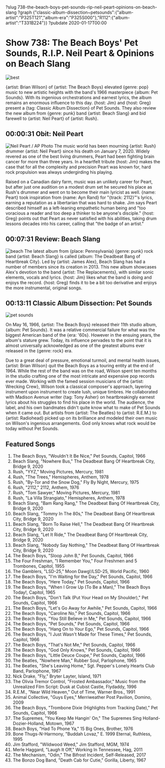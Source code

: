 ?slug 738-the-beach-boys-pet-sounds-rip-neil-peart-opinions-on-beach-slang
?graph {"classic-album-dissection~petsounds":{"album-artist":"P325T121","album-era":"P325S000"},"R112":{"album-artist":"T331B224"}}
?pubdate 2020-01-17T00:00

# Show 738: The Beach Boys' Pet Sounds, R.I.P. Neil Peart & Opinions on Beach Slang

![best](//static.soundopinions.org/images/2020/petsounds.jpg)

{artist: Brian Wilson} of {artist: The Beach Boys} elevated {genre: pop} music to new artistic heights with the band's 1966 masterpiece {album: Pet Sounds}. With its ingenious orchestrations and earnest lyrics, the album remains an enormous influence to this day. {host: Jim} and {host: Greg} present a {tag: Classic Album Dissection} of Pet Sounds. They also review the new album from {genre: punk} band {artist: Beach Slang} and bid farewell to {artist: Neil Peart} of {artist: Rush}.


## 00:00:31 Obit: Neil Peart
![Neil Peart / AP Photo](//static.soundopinions.org/images/2019/peart.jpg)
The music world has been mourning {artist: Rush} drummer {artist: Neil Peart} since his death on January 7, 2020. Widely revered as one of the best living drummers, Peart had been fighting brain cancer for more than three years. In a heartfelt tribute {host: Jim} makes the case that for all the complexity and precision Peart was known for, hard rock propulsion was always undergirding his playing. 

Raised on a Canadian dairy farm, music was an unlikely career for Peart, but after just one audition on a modest drum set he secured his place as Rush's drummer and went on to become their main lyricist as well. {name: Peart} took inspiration from {name: Ayn Rand} for "{track: 2112}"'s lyrics, earning a reputation as a libertarian that was hard to shake. Jim says Peart described himself as a left-leaning empathetic human being and "too voracious a reader and too deep a thinker to be anyone's disciple." {host: Greg} points out that Peart as never satisfied with his abilities, taking drum lessons decades into his career, calling that "the badge of an artist." 


## 00:07:31 Review: Beach Slang
![beach](//static.soundopinions.org/images/2020/beachslang.jpg)
The latest album from {place: Pennsylvania} {genre: punk} rock band {artist: Beach Slang} is called {album: The Deadbeat Bang of Heartbreak City}. Led by {artist: James Alex}, Beach Slang has had a number of members since its creation in 2013. This new album showcases Alex's devotion to the band {artist: The Replacements}, with similar sonic elements, vocals and lyrics. {host: Jim} likes what the band is doing and enjoys the record. {host: Greg} finds it to be a bit too derivative and enjoys the more instrumental, original songs.

## 00:13:11 Classic Album Dissection: Pet Sounds
![pet sounds](//static.soundopinions.org/images/2020/PetSoundsCover.jpg)

On May 16, 1966, {artist: The Beach Boys} released their 11th studio album, {album: Pet Sounds}. It was a relative commercial failure for what was the biggest American band of the {era: '60s}. However in the ensuing years, the album's stature grew. Today, its influence pervades to the point that it is almost universally acknowledged as one of the greatest albums ever released in the {genre: rock} era. 

Due to a great deal of pressure, emotional turmoil, and mental health issues, {artist: Brian Wilson} quit the Beach Boys as a touring entity at the end of 1964. While the rest of the band was on the road, Wilson spent ten months in the studio crafting one of the most intricate and expensive pop records ever made. Working with the famed session musicians of the {artist: Wrecking Crew}, Wilson took a classical composer's approach, layering instrument upon instrument to create lush, unique timbres. He collaborated with Madison Avenue writer {tag: Tony Asher} on heartbreakingly earnest lyrics about his struggles to find his place in the world. The audience, the label, and his own bandmates didn't quite know what to make of Pet Sounds when it came out. But artists from {artist: The Beatles} to {artist: R.E.M.} to {artist: Radiohead} picked up on its brilliance and modeled their own music on Wilson's ingenious arrangements. God only knows what rock would be today without Pet Sounds.

## Featured Songs
1. The Beach Boys, "Wouldn't It Be Nice," Pet Sounds, Capitol, 1966
1. Beach Slang, "Nowhere Bus," The Deadbeat Bang Of Heartbreak City, Bridge 9, 2020
1. Rush, "YYZ," Moving Pictures, Mercury, 1981
1. Rush, "The Trees," Hemispheres, Anthem, 1978
1. Rush, "By-Tor and the Snow Dog," Fly By Night, Mercury, 1975
1. Rush, "2112," 2112, Anthem, 1976
1. Rush, "Tom Sawyer," Moving Pictures, Mercury, 1981
1. Rush, "La Villa Strangiato," Hemispheres, Anthem, 1978
1. Beach Slang, "Bam Rang Rang," The Deadbeat Bang Of Heartbreak City, Bridge 9, 2020
1. Beach Slang, "Tommy In The 80s," The Deadbeat Bang Of Heartbreak City, Bridge 9, 2020
1. Beach Slang, "Born To Raise Hell," The Deadbeat Bang Of Heartbreak City, Bridge 9, 2020
1. Beach Slang, "Let It Ride," The Deadbeat Bang Of Heartbreak City, Bridge 9, 2020
1. Beach Slang, "Nobody Say Nothing," The Deadbeat Bang Of Heartbreak City, Bridge 9, 2020
1. The Beach Boys, "Sloop John B," Pet Sounds, Capitol, 1966
1. The Four Freshman, "I Remember You," Four Freshmen and 5 Trombones, Capitol, 1955
1. The Gamblers, "LSD-25," Moon Dawg!/LSD-25, World Pacific, 1960
1. The Beach Boys, "I'm Waiting for the Day," Pet Sounds, Capitol, 1966
1. The Beach Boys, "Here Today," Pet Sounds, Capitol, 1966
1. The Beach Boys, "When I Grow Up (To Be a Man)," The Beach Boys Today!, Capitol, 1965
1. The Beach Boys, "Don't Talk (Put Your Head on My Shoulder)," Pet Sounds, Capitol, 1966
1. The Beach Boys, "Let's Go Away for Awhile," Pet Sounds, Capitol, 1966
1. The Beach Boys, "Caroline No," Pet Sounds, Capitol, 1966
1. The Beach Boys, "You Still Believe in Me," Pet Sounds, Capitol, 1966
1. The Beach Boys, "Pet Sounds," Pet Sounds, Capitol, 1966
1. The Beach Boys, "Hang On to Your Ego," Pet Sounds, Capitol, 1966
1. The Beach Boys, "I Just Wasn't Made for These Times," Pet Sounds, Capitol, 1966
1. The Beach Boys, "That's Not Me," Pet Sounds, Capitol, 1966
1. The Beach Boys, "God Only Knows," Pet Sounds, Capitol, 1966
1. The Beach Boys, "Little Deuce Coupe," Pet Sounds, Capitol, 1966
1. The Beatles, "Nowhere Man," Rubber Soul, Parlophone, 1965
1. The Beatles, "She's Leaving Home," Sgt. Pepper's Lonely Hearts Club Band, Parlophone, 1967
1. Nick Drake, "Fly," Bryter Layter, Island, 1971
1. The Olivia Tremor Control, "Frosted Ambassador," Music from the Unrealized Film Script: Dusk at Cubist Castle, Flydaddy, 1996
1. R.E.M., "Near Wild Heaven," Out of Time, Warner Bros., 1991
1. Animal Collective, "Guys Eyes," Merriweather Post Pavilion, Domino, 2009
1. The Beach Boys, "Trombone Dixie (Highlights from Tracking Date)," Pet Sounds, Capitol, 1966
1. The Supremes, "You Keep Me Hangin' On," The Supremes Sing Holland-Dozier-Holland, Motown, 1967
1. Beach Boys, "Had To Phone Ya," 15 Big Ones, Brother, 1976
1. Bone Thugs-N-Harmony, "Buddah Lovaz," E. 1999 Eternal, Ruthless, 1995
1. Jim Stafford, "Wildwood Weed," Jim Stafford, MGM, 1974
1. Merle Haggard, "Laugh It Off," Working In Tennessee, Hag, 2011
1. The Mechanism, "Odin," The Bifrost Incident, Self-Released, 2017
1. The Bonzo Dog Band, "Death Cab for Cutie," Gorilla, Liberty, 1967
